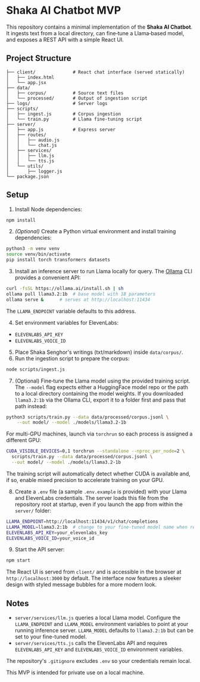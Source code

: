 # Shaka AI Chatbot MVP

This repository contains a minimal implementation of the **Shaka AI Chatbot**. It ingests text from a local directory, can fine‑tune a Llama‑based model, and exposes a REST API with a simple React UI.

## Project Structure

```
├── client/              # React chat interface (served statically)
│   ├── index.html
│   └── app.jsx
├── data/
│   ├── corpus/          # Source text files
│   └── processed/       # Output of ingestion script
├── logs/                # Server logs
├── scripts/
│   ├── ingest.js        # Corpus ingestion
│   └── train.py         # Llama fine‑tuning script
├── server/
│   ├── app.js           # Express server
│   ├── routes/
│   │   ├── audio.js
│   │   └── chat.js
│   ├── services/
│   │   ├── llm.js
│   │   └── tts.js
│   └── utils/
│       ├── logger.js
└── package.json
```

## Setup


1. Install Node dependencies:

```bash
npm install
```

2. *(Optional)* Create a Python virtual environment and install training dependencies:


```bash
python3 -m venv venv
source venv/bin/activate
pip install torch transformers datasets
```

3. Install an inference server to run Llama locally for query. The
   [Ollama](https://ollama.ai) CLI provides a convenient API:

```bash
curl -fsSL https://ollama.ai/install.sh | sh
ollama pull llama3.2:1b  # base model with 1B parameters
ollama serve &      # serves at http://localhost:11434
```

The `LLAMA_ENDPOINT` variable defaults to this address.

4. Set environment variables for ElevenLabs:

- `ELEVENLABS_API_KEY`
- `ELEVENLABS_VOICE_ID`
5. Place Shaka Senghor's writings (txt/markdown) inside `data/corpus/`.
6. Run the ingestion script to prepare the corpus:


```bash
node scripts/ingest.js
```


7. (Optional) Fine‑tune the Llama model using the provided training script. The
   `--model` flag expects either a HuggingFace model repo or the path to a
   local directory containing the model weights. If you downloaded
   `llama3.2:1b` via the Ollama CLI, export it to a folder first and pass that
   path instead:

```bash
python3 scripts/train.py --data data/processed/corpus.jsonl \
    --out model/ --model ./models/llama3.2-1b
```

For multi-GPU machines, launch via `torchrun` so each process is assigned a
different GPU:

```bash
CUDA_VISIBLE_DEVICES=0,1 torchrun --standalone --nproc_per_node=2 \
  scripts/train.py --data data/processed/corpus.jsonl \
  --out model/ --model ./models/llama3.2-1b
```

The training script will automatically detect whether CUDA is available and, if
so, enable mixed precision to accelerate training on your GPU.




8. Create a `.env` file (a sample `.env.example` is provided) with your Llama and ElevenLabs credentials. The server loads this file from the repository root at startup, even if you launch the app from within the `server/` folder:

```bash
LLAMA_ENDPOINT=http://localhost:11434/v1/chat/completions
LLAMA_MODEL=llama3.2:1b  # change to your fine-tuned model name when ready
ELEVENLABS_API_KEY=your_elevenlabs_key
ELEVENLABS_VOICE_ID=your_voice_id
```

9. Start the API server:

```bash
npm start
```

The React UI is served from `client/` and is accessible in the browser at `http://localhost:3000` by default.
The interface now features a sleeker design with styled message bubbles for a more modern look.


## Notes

- `server/services/llm.js` queries a local Llama model. Configure the `LLAMA_ENDPOINT` and `LLAMA_MODEL` environment variables to point at your running inference server.  `LLAMA_MODEL` defaults to `llama3.2:1b` but can be set to your fine-tuned model.
- `server/services/tts.js` calls the ElevenLabs API and requires `ELEVENLABS_API_KEY` and `ELEVENLABS_VOICE_ID` environment variables.





The repository's `.gitignore` excludes `.env` so your credentials remain local.

This MVP is intended for private use on a local machine.
